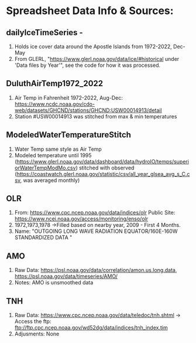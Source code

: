 # Spreadsheet Data Info & Sources:

## dailyIceTimeSeries - 
1. Holds ice cover data around the Apostle Islands from 1972-2022, Dec-May
2. From GLERL, "https://www.glerl.noaa.gov/data/ice/#historical under 'Data files by Year'", see the code for how it was processed.
## DuluthAirTemp1972_2022
1. Air Temp in Fahrenheit 1972-2022, Aug-Dec: https://www.ncdc.noaa.gov/cdo-web/datasets/GHCND/stations/GHCND:USW00014913/detail
2. Station #USW00014913 was stitched from max & min temperatures
## ModeledWaterTemperatureStitch
1. Water Temp same style as Air Temp
2. Modeled temperature until 1995 (https://www.glerl.noaa.gov/data/dashboard/data/hydroIO/temps/superiorWaterTempModMo.csv) stitched with observed (https://coastwatch.glerl.noaa.gov/statistic/csv/all_year_glsea_avg_s_C.csv, was averaged monthly)

## OLR
1. From: https://www.cpc.ncep.noaa.gov/data/indices/olr
Public Site: https://www.ncei.noaa.gov/access/monitoring/enso/olr
2. 1972,1973,1978 ->Filled based on nearby year, 2009 - First 4 Months. 
3. Name: "OUTGOING LONG WAVE RADIATION EQUATOR/160E-160W                                  
                    STANDARDIZED    DATA "
## AMO
1. Raw Data: https://psl.noaa.gov/data/correlation/amon.us.long.data, https://psl.noaa.gov/data/timeseries/AMO/
2. Notes: AMO is unsmoothed data
## TNH
1. Raw Data: https://www.cpc.ncep.noaa.gov/data/teledoc/tnh.shtml -> Access the ftp: ftp://ftp.cpc.ncep.noaa.gov/wd52dg/data/indices/tnh_index.tim
2. Adjusments: None
	